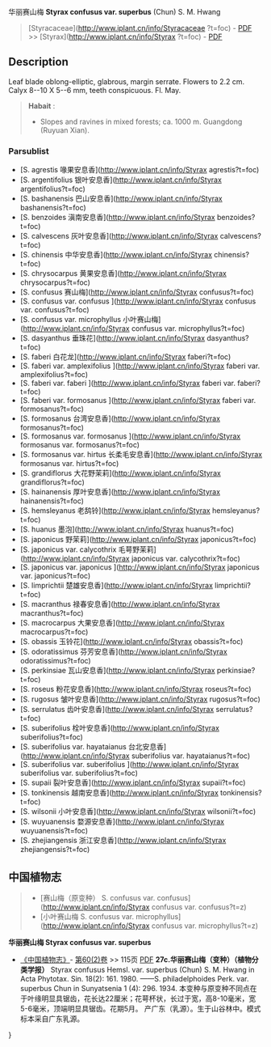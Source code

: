 华丽赛山梅 **Styrax confusus var. superbus** (Chun) S. M. Hwang

> [Styracaceae](http://www.iplant.cn/info/Styracaceae ?t=foc) - [PDF](http://iplant.cn/foc/pdf/Styracaceae.pdf) >> [Styrax](http://www.iplant.cn/info/Styrax ?t=foc) - [PDF](http://www.iplant.cn/foc/pdf/Styrax.pdf)
## Description

Leaf blade oblong-elliptic, glabrous, margin serrate. Flowers to 2.2 cm. Calyx 8--10 X 5--6 mm, teeth conspicuous. Fl. May.

> **Habait** : 
>* Slopes and ravines in mixed forests; ca. 1000 m. Guangdong (Ruyuan Xian).

### Parsublist

* [S.  agrestis  喙果安息香](http://www.iplant.cn/info/Styrax agrestis?t=foc)
* [S.  argentifolius  银叶安息香](http://www.iplant.cn/info/Styrax argentifolius?t=foc)
* [S.  bashanensis  巴山安息香](http://www.iplant.cn/info/Styrax bashanensis?t=foc)
* [S.  benzoides  滇南安息香](http://www.iplant.cn/info/Styrax benzoides?t=foc)
* [S.  calvescens  灰叶安息香](http://www.iplant.cn/info/Styrax calvescens?t=foc)
* [S.  chinensis  中华安息香](http://www.iplant.cn/info/Styrax chinensis?t=foc)
* [S.  chrysocarpus  黄果安息香](http://www.iplant.cn/info/Styrax chrysocarpus?t=foc)
* [S.  confusus  赛山梅](http://www.iplant.cn/info/Styrax confusus?t=foc)
* [S.  confusus var. confusus  ](http://www.iplant.cn/info/Styrax confusus var. confusus?t=foc)
* [S.  confusus var. microphyllus  小叶赛山梅](http://www.iplant.cn/info/Styrax confusus var. microphyllus?t=foc)
* [S.  dasyanthus  垂珠花](http://www.iplant.cn/info/Styrax dasyanthus?t=foc)
* [S.  faberi  白花龙](http://www.iplant.cn/info/Styrax faberi?t=foc)
* [S.  faberi var. amplexifolius  ](http://www.iplant.cn/info/Styrax faberi var. amplexifolius?t=foc)
* [S.  faberi var. faberi  ](http://www.iplant.cn/info/Styrax faberi var. faberi?t=foc)
* [S.  faberi var. formosanus  ](http://www.iplant.cn/info/Styrax faberi var. formosanus?t=foc)
* [S.  formosanus  台湾安息香](http://www.iplant.cn/info/Styrax formosanus?t=foc)
* [S.  formosanus var. formosanus  ](http://www.iplant.cn/info/Styrax formosanus var. formosanus?t=foc)
* [S.  formosanus var. hirtus  长柔毛安息香](http://www.iplant.cn/info/Styrax formosanus var. hirtus?t=foc)
* [S.  grandiflorus  大花野茉莉](http://www.iplant.cn/info/Styrax grandiflorus?t=foc)
* [S.  hainanensis  厚叶安息香](http://www.iplant.cn/info/Styrax hainanensis?t=foc)
* [S.  hemsleyanus  老鸹铃](http://www.iplant.cn/info/Styrax hemsleyanus?t=foc)
* [S.  huanus  墨泡](http://www.iplant.cn/info/Styrax huanus?t=foc)
* [S.  japonicus  野茉莉](http://www.iplant.cn/info/Styrax japonicus?t=foc)
* [S.  japonicus var. calycothrix  毛萼野茉莉](http://www.iplant.cn/info/Styrax japonicus var. calycothrix?t=foc)
* [S.  japonicus var. japonicus  ](http://www.iplant.cn/info/Styrax japonicus var. japonicus?t=foc)
* [S.  limprichtii  楚雄安息香](http://www.iplant.cn/info/Styrax limprichtii?t=foc)
* [S.  macranthus  禄春安息香](http://www.iplant.cn/info/Styrax macranthus?t=foc)
* [S.  macrocarpus  大果安息香](http://www.iplant.cn/info/Styrax macrocarpus?t=foc)
* [S.  obassis  玉铃花](http://www.iplant.cn/info/Styrax obassis?t=foc)
* [S.  odoratissimus  芬芳安息香](http://www.iplant.cn/info/Styrax odoratissimus?t=foc)
* [S.  perkinsiae  瓦山安息香](http://www.iplant.cn/info/Styrax perkinsiae?t=foc)
* [S.  roseus  粉花安息香](http://www.iplant.cn/info/Styrax roseus?t=foc)
* [S.  rugosus  皱叶安息香](http://www.iplant.cn/info/Styrax rugosus?t=foc)
* [S.  serrulatus  齿叶安息香](http://www.iplant.cn/info/Styrax serrulatus?t=foc)
* [S.  suberifolius  栓叶安息香](http://www.iplant.cn/info/Styrax suberifolius?t=foc)
* [S.  suberifolius var. hayataianus  台北安息香](http://www.iplant.cn/info/Styrax suberifolius var. hayataianus?t=foc)
* [S.  suberifolius var. suberifolius  ](http://www.iplant.cn/info/Styrax suberifolius var. suberifolius?t=foc)
* [S.  supaii  裂叶安息香](http://www.iplant.cn/info/Styrax supaii?t=foc)
* [S.  tonkinensis  越南安息香](http://www.iplant.cn/info/Styrax tonkinensis?t=foc)
* [S.  wilsonii  小叶安息香](http://www.iplant.cn/info/Styrax wilsonii?t=foc)
* [S.  wuyuanensis  婺源安息香](http://www.iplant.cn/info/Styrax wuyuanensis?t=foc)
* [S.  zhejiangensis  浙江安息香](http://www.iplant.cn/info/Styrax zhejiangensis?t=foc)

## 中国植物志

> * [赛山梅（原变种）  S.  confusus var. confusus](http://www.iplant.cn/info/Styrax confusus var. confusus?t=z)
> * [小叶赛山梅  S.  confusus var. microphyllus](http://www.iplant.cn/info/Styrax confusus var. microphyllus?t=z)

**华丽赛山梅 Styrax confusus var. superbus**

* [《中国植物志》](http://www.iplant.cn/frps)- [第60(2)卷](http://www.iplant.cn/frps/vol/60(2)) >> 115页 [PDF](http://www.iplant.cn/frps/pdf/60(2)/115b.PDF)
**27c.华丽赛山梅（变种）（植物分类学报）**
Styrax confusus Hemsl. var. superbus (Chun) S. M. Hwang in Acta Phytotax. Sin. 18(2): 161. 1980. ——S. philadelphoides Perk. var. superbus Chun in Sunyatsenia 1 (4): 296. 1934.
本变种与原变种不同点在于叶缘明显具锯齿，花长达22厘米；花萼杯状，长过于宽，高8-10毫米，宽5-6毫米，顶端明显具锯齿。花期5月。
产广东（乳源）。生于山谷林中。模式标本采自广东乳源。

}